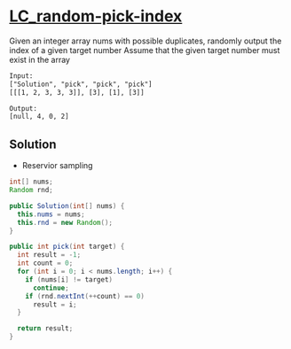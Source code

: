 # [LC_random-pick-index](https://leetcode.com/problems/random-pick-index)

Given an integer array nums with possible duplicates, randomly output the index of a given target number
Assume that the given target number must exist in the array

```txt
Input:
["Solution", "pick", "pick", "pick"]
[[[1, 2, 3, 3, 3]], [3], [1], [3]]

Output:
[null, 4, 0, 2]
```

## Solution

* Reservior sampling

```java
int[] nums;
Random rnd;

public Solution(int[] nums) {
  this.nums = nums;
  this.rnd = new Random();
}

public int pick(int target) {
  int result = -1;
  int count = 0;
  for (int i = 0; i < nums.length; i++) {
    if (nums[i] != target)
      continue;
    if (rnd.nextInt(++count) == 0)
      result = i;
  }

  return result;
}
```
